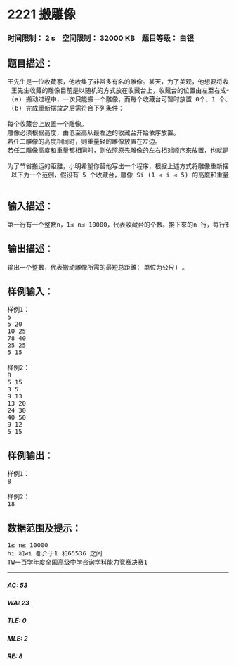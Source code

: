 # 2221 搬雕像   
### 时间限制： 2 s&nbsp;&nbsp;&nbsp;&nbsp;空间限制： 32000 KB&nbsp;&nbsp;&nbsp;&nbsp;题目等级： 白银  
## 题目描述：  

<pre>
王先生是一位收藏家，他收集了非常多有名的雕像。某天，为了美观，他想要将收藏台上的雕像按照某种方式重新摆放，由于雕像都有一定的重量，所以他决定雇用一位年轻人，小明，來帮忙搬雕像。   
 王先生收藏的雕像目前是以随机的方式放在收藏台上，收藏台的位置由左至右成一列排开，编号依序为1, 2,..., n ，每个收藏台上放置一个雕像，而收藏台i (1 ≤ i ≤ n) 上目前放的雕像编号为 Si，其高度为 hi 公分，重量为 wi 公斤。王先生要求小明依照下列方式去重新摆放雕像:   
 (a) 搬动过程中，一次只能搬一个雕像，而每个收藏台可暂时放置 0个、1 个、或多个雕像。   
 (b) 完成重新摆放之后需符合下列条件： 

每个收藏台上放置一个雕像。 
雕像必须根据高度，由低至高从最左边的收藏台开始依序放置。 
若任二雕像的高度相同时，则重量轻的雕像放置在左边。 
若任二雕像高度和重量都相同时，则依照原先雕像的左右相对顺序來放置，也就是說原先在左边的雕像必须放置在左边。 

为了节省搬运的距離，小明希望你替他写出一个程序，根据上述方式将雕像重新摆放在收藏台上且搬动的总距離为最短。本题假设任二相邻收藏台的距離为1 公尺。   
 以下为一个范例，假设有 5 个收藏台，雕像 Si (1 ≤ i ≤ 5) 的高度和重量以(hi, wi)表示，并依序为(5,20) ，(10,25) ，(78,40) ，(25,25) ，(5,15) 。一种搬动方式如图(a)所示，搬动的总距離为 12公尺，而另一种搬动方式如图(b)所示，搬动的总距離为8 公尺，是所有符合搬动方式中的最短距離。

</pre>
  
  
## 输入描述：  

<pre>
第一行有一个整數n，1≤ n≤ 10000，代表收藏台的个數。接下來的n 行，每行有兩个整數以空白隔开，其中第 i 行(1 ≤i ≤ n) 为目前放在收藏台i 上雕像Si 的高度hi( 单位为公分) 和重量wi( 单位为公斤) ，hi 和wi 都介于1 和65536 之间
</pre>
  
  
## 输出描述：  

<pre>
输出一个整數，代表搬动雕像所需的最短总距離( 单位为公尺) 。
</pre>
  
  
## 样例输入：  

<pre>
样例1：
5
5 20
10 25
78 40
25 25
5 15
 
样例2：
8
5 15
3 5
9 13
13 20
24 30
40 50
9 12
5 15
</pre>
  
  
## 样例输出：  

<pre>
样例1：
8
 
样例2：
18
</pre>
  
  
## 数据范围及提示：  

<pre>
1≤ n≤ 10000
hi 和wi 都介于1 和65536 之间
TW一百学年度全国高级中学咨询学科能力竞赛决赛1
</pre>
  
  
***  

##### AC: 53  
##### WA: 23  
##### TLE: 0  
##### MLE: 2  
##### RE: 8  
